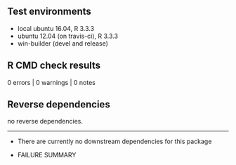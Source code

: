 ## Test environments
* local ubuntu 16.04, R 3.3.3
* ubuntu 12.04 (on travis-ci), R 3.3.3
* win-builder (devel and release)

## R CMD check results

0 errors | 0 warnings | 0 notes

## Reverse dependencies

no reverse dependencies.

---

* There are currently no downstream dependencies for this package
  
* FAILURE SUMMARY
